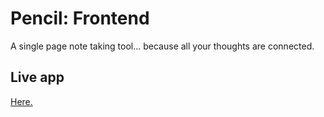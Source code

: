 # Pencil: Frontend

A single page note taking tool... because all your thoughts are connected.

## Live app
[Here.](https://lk-pencil-frontend.firebaseapp.com/)
